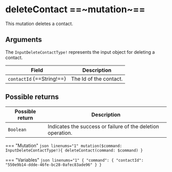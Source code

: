 # deleteContact ==~mutation~==

This mutation deletes a contact.

## Arguments

The `InputDeleteContactType!` represents the input object for deleting a contact.

| Field                                                                                 | Description                                             |
|---------------------------------------------------------------------------------------|---------------------------------------------------------|
| `contactId` {==String!==}                                                             | The Id of the contact.                                  |


## Possible returns

| Possible return         | Description                                                 |
|----------------------	  |-------------------------------------------------------------|
| `Boolean`               | Indicates the success or failure of the deletion operation. |

=== "Mutation"
    ```json linenums="1"
    mutation($command: InputDeleteContactType!){
      deleteContact(command: $command)
    }
    ```

=== "Variables"
    ```json linenums="1"
    {
      "command": {
        "contactId": "550e9b14-ddde-46fe-bc28-0afec83ade96"
      }
    }
    ```
